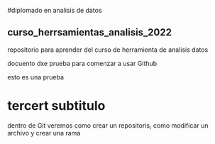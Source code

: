 #diplomado en analisis de datos

## curso_herrsamientas_analisis_2022

repositorio para aprender del curso de herramienta de analisis datos

docuento dxe prueba para comenzar a usar Github

esto es una prueba 


# tercert subtitulo 
dentro de Git veremos como crear un repositoris, como modificar un archivo y crear una rama